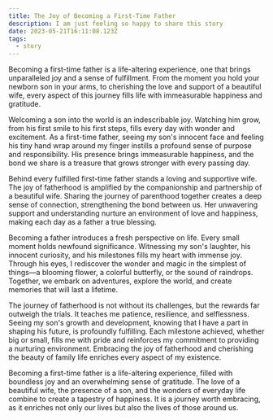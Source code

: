 ```yaml
---
title: The Joy of Becoming a First-Time Father
description: I am just feeling so happy to share this story
date: 2023-05-21T16:11:08.123Z
tags:
  - story
---
```


Becoming a first-time father is a life-altering experience, one that brings unparalleled joy and a sense of fulfillment. From the moment you hold your newborn son in your arms, to cherishing the love and support of a beautiful wife, every aspect of this journey fills life with immeasurable happiness and gratitude.

Welcoming a son into the world is an indescribable joy. Watching him grow, from his first smile to his first steps, fills every day with wonder and excitement. As a first-time father, seeing my son's innocent face and feeling his tiny hand wrap around my finger instills a profound sense of purpose and responsibility. His presence brings immeasurable happiness, and the bond we share is a treasure that grows stronger with every passing day.

Behind every fulfilled first-time father stands a loving and supportive wife. The joy of fatherhood is amplified by the companionship and partnership of a beautiful wife. Sharing the journey of parenthood together creates a deep sense of connection, strengthening the bond between us. Her unwavering support and understanding nurture an environment of love and happiness, making each day as a father a true blessing.

Becoming a father introduces a fresh perspective on life. Every small moment holds newfound significance. Witnessing my son's laughter, his innocent curiosity, and his milestones fills my heart with immense joy. Through his eyes, I rediscover the wonder and magic in the simplest of things—a blooming flower, a colorful butterfly, or the sound of raindrops. Together, we embark on adventures, explore the world, and create memories that will last a lifetime.

The journey of fatherhood is not without its challenges, but the rewards far outweigh the trials. It teaches me patience, resilience, and selflessness. Seeing my son's growth and development, knowing that I have a part in shaping his future, is profoundly fulfilling. Each milestone achieved, whether big or small, fills me with pride and reinforces my commitment to providing a nurturing environment. Embracing the joy of fatherhood and cherishing the beauty of family life enriches every aspect of my existence.

Becoming a first-time father is a life-altering experience, filled with boundless joy and an overwhelming sense of gratitude. The love of a beautiful wife, the presence of a son, and the wonders of everyday life combine to create a tapestry of happiness. It is a journey worth embracing, as it enriches not only our lives but also the lives of those around us.
